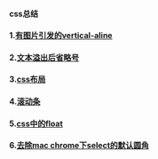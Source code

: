 #### css总结

#### 1.[有图片引发的vertical-aline](https://github.com/jimscxNotes/css/issues/1)
#### 2.[文本溢出后省略号](https://github.com/jimscxNotes/css/issues/2)
#### 3.[css布局](https://github.com/jimscxNotes/css/issues/3)
#### 4.[滚动条](https://github.com/jimscxNotes/css/issues/4)
#### 5.[css中的float](https://github.com/jimscxNotes/css/issues/5)
#### 6.[去除mac chrome下select的默认圆角](https://github.com/jimscxNotes/css/issues/6)
